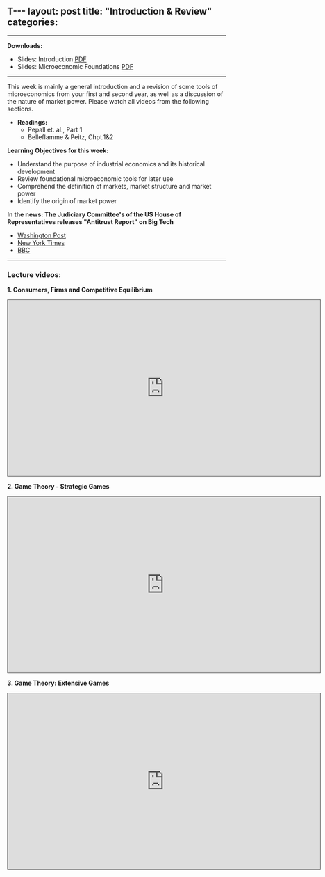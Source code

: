 
T---
layout: post
title: "Introduction & Review"
categories: 
---


---
**Downloads:** 

- Slides: Introduction [PDF](https://drive.google.com/uc?export=download&id=1RvYu0ra1g1AdbY-7JU7b7aySffiJI043)
- Slides: Microeconomic Foundations [PDF](https://drive.google.com/uc?export=download&id=1oXqYbEXJPjAA9bTtMCHroRIZ_6WcQ-7T)

---

This week is mainly a general introduction and a revision of some tools of microeconomics from your first and second year, as well as a discussion of the nature of market power. Please watch all videos from the following sections.


  
- **Readings:**
  - Pepall et. al., Part 1
  - Belleflamme &amp; Peitz, Chpt.1&amp;2


**Learning Objectives for this week:**
  - Understand the purpose of industrial economics and its historical development
  - Review foundational microeconomic tools for later use
  - Comprehend the definition of markets, market structure and market power
  - Identify the origin of market power


**In the news: The Judiciary Committee&#39;s of the US House of Representatives releases &quot;Antitrust Report&quot; on Big Tech**
  - [Washington Post](https://www.washingtonpost.com/outlook/2020/10/08/congress-big-tech-anti-trust/)
  - [New York Times](https://www.nytimes.com/2020/10/07/technology/congress-big-tech.html)
  - [BBC](https://www.bbc.co.uk/news/technology-54444633)


--- 
### Lecture videos: 

**1. Consumers, Firms and Competitive Equilibrium**
<p><iframe width="720" height="405" style="border: 1px solid #464646;" src="https://york.cloud.panopto.eu/Panopto/Pages/Embed.aspx?id=f44f8cea-d2fb-44ee-a581-ac4400b71801&amp;autoplay=false&amp;offerviewer=false&amp;showtitle=false&amp;showbrand=false&amp;start=0&amp;interactivity=all" allowfullscreen="allowfullscreen" allow="autoplay"></iframe></p>

**2. Game Theory - Strategic Games**
<p><iframe width="720" height="405" style="border: 1px solid #464646;" src="https://york.cloud.panopto.eu/Panopto/Pages/Embed.aspx?id=09c8e9f7-8cb5-4de8-a996-ac4500d348f4&amp;autoplay=false&amp;offerviewer=false&amp;showtitle=false&amp;showbrand=false&amp;start=0&amp;interactivity=all" allowfullscreen="allowfullscreen" allow="autoplay"></iframe></p>

**3. Game Theory: Extensive Games**
<p><iframe width="720" height="405" style="border: 1px solid #464646;" src="https://york.cloud.panopto.eu/Panopto/Pages/Embed.aspx?id=01b99d38-b6fb-4a42-b9d1-ac4a00b60cd7&amp;autoplay=false&amp;offerviewer=false&amp;showtitle=false&amp;showbrand=false&amp;start=0&amp;interactivity=all" allowfullscreen="allowfullscreen" allow="autoplay"></iframe></p>